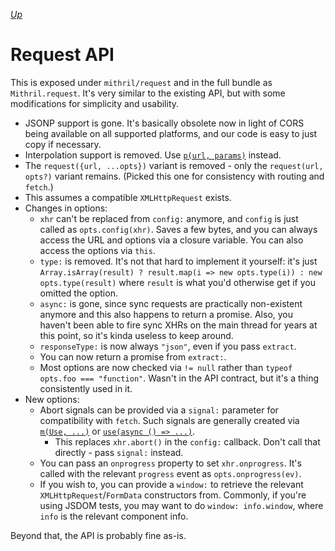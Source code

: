 [*Up*](README.md)

# Request API

This is exposed under `mithril/request` and in the full bundle as `Mithril.request`. It's very similar to the existing API, but with some modifications for simplicity and usability.

- JSONP support is gone. It's basically obsolete now in light of CORS being available on all supported platforms, and our code is easy to just copy if necessary.
- Interpolation support is removed. Use [`p(url, params)`](path.md) instead.
- The `request({url, ...opts})` variant is removed - only the `request(url, opts?)` variant remains. (Picked this one for consistency with routing and `fetch`.)
- This assumes a compatible `XMLHttpRequest` exists.
- Changes in options:
    - `xhr` can't be replaced from `config:` anymore, and `config` is just called as `opts.config(xhr)`. Saves a few bytes, and you can always access the URL and options via a closure variable. You can also access the options via `this`.
    - `type:` is removed. It's not that hard to implement it yourself: it's just `Array.isArray(result) ? result.map(i => new opts.type(i)) : new opts.type(result)` where `result` is what you'd otherwise get if you omitted the option.
    - `async:` is gone, since sync requests are practically non-existent anymore and this also happens to return a promise. Also, you haven't been able to fire sync XHRs on the main thread for years at this point, so it's kinda useless to keep around.
    - `responseType:` is now always `"json"`, even if you pass `extract`.
    - You can now return a promise from `extract:`.
    - Most options are now checked via `!= null` rather than `typeof opts.foo === "function"`. Wasn't in the API contract, but it's a thing consistently used in it.
- New options:
    - Abort signals can be provided via a `signal:` parameter for compatibility with `fetch`. Such signals are generally created via [`m(Use, ...)`](use.md) or [`use(async () => ...)`](component-dsl.md#async-data).
        - This replaces `xhr.abort()` in the `config:` callback. Don't call that directly - pass `signal:` instead.
    - You can pass an `onprogress` property to set `xhr.onprogress`. It's called with the relevant `progress` event as `opts.onprogress(ev)`.
    - If you wish to, you can provide a `window:` to retrieve the relevant `XMLHttpRequest`/`FormData` constructors from. Commonly, if you're using JSDOM tests, you may want to do `window: info.window`, where `info` is the relevant component info.

Beyond that, the API is probably fine as-is.
